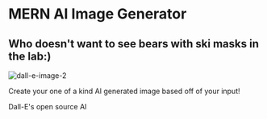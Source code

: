 # MERN AI Image Generator

## Who doesn't want to see bears with ski masks in the lab:)

![dall-e-image-2](https://user-images.githubusercontent.com/70171772/216723768-300b3420-1c1a-45b4-8978-fdf6ecacd483.jpg)

Create your one of a kind AI generated image based off of your input!


Dall-E's open source AI
